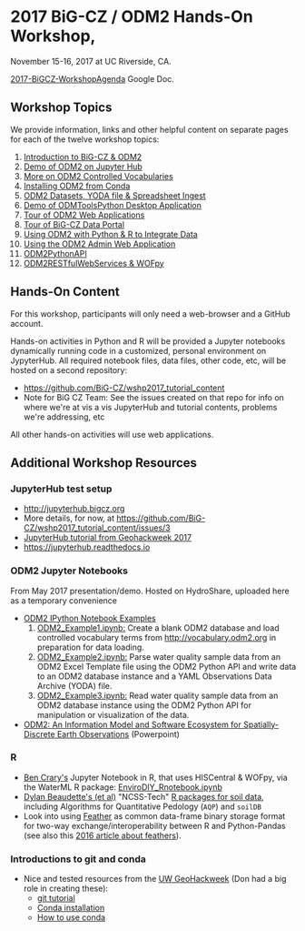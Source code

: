 # 2017 BiG-CZ / ODM2 Hands-On Workshop,
November 15-16, 2017 at UC Riverside, CA.

[2017-BiGCZ-WorkshopAgenda](https://docs.google.com/document/d/1yZImXnbeH0yPvxq0iLbl8Oju_z3Sr39nTjQchOQ65jY/edit#) Google Doc.

## Workshop Topics
We provide information, links and other helpful content on separate pages for each of the twelve workshop topics:

1. [Introduction to BiG-CZ & ODM2](https://github.com/BiG-CZ/bigcz_wshp2017/blob/master/1-IntroBiGCZ-ODM2.md)
2. [Demo of ODM2 on Jupyter Hub](https://github.com/BiG-CZ/bigcz_wshp2017/blob/master/2-DemoODM2JupyterHub.md)
3. [More on ODM2 Controlled Vocabularies](https://github.com/BiG-CZ/bigcz_wshp2017/blob/master/3-ODM2ControlledVocabularies.md)
4. [Installing ODM2 from Conda](https://github.com/BiG-CZ/bigcz_wshp2017/blob/master/4-IntallingODM2Conda.md)
5. [ODM2 Datasets, YODA file & Spreadsheet Ingest](https://github.com/BiG-CZ/bigcz_wshp2017/blob/master/5-ODM2DatasetsYODAspreadsheets.md)
6. [Demo of ODMToolsPython Desktop Application](https://github.com/BiG-CZ/bigcz_wshp2017/blob/master/6-DemoODMToolsDesktopApp.md)
7. [Tour of ODM2 Web Applications](https://github.com/BiG-CZ/bigcz_wshp2017/blob/master/7-ODM2WebApps.md)
8. [Tour of BiG-CZ Data Portal](https://github.com/BiG-CZ/bigcz_wshp2017/blob/master/8-BiGCZDataPortal.md)
9. [Using ODM2 with Python & R to Integrate Data](https://github.com/BiG-CZ/bigcz_wshp2017/blob/master/9-ODM2Python&R.md)
10. [Using the ODM2 Admin Web Application](https://github.com/BiG-CZ/bigcz_wshp2017/blob/master/10-ODM2Admin.md)
11. [ODM2PythonAPI](https://github.com/BiG-CZ/bigcz_wshp2017/blob/master/11-ODM2PythonAPI.md)
12. [ODM2RESTfulWebServices & WOFpy](https://github.com/BiG-CZ/bigcz_wshp2017/blob/master/12-ODM2WebServicesAPIs.md)


## Hands-On Content

For this workshop, participants will only need a web-browser and a GitHub account.

Hands-on activities in Python and R will be provided a Jupyter notebooks dynamically running code in a customized, personal environment on JypyterHub. All required notebook files, data files, other code, etc, will be hosted on a second repository:
* https://github.com/BiG-CZ/wshp2017_tutorial_content
* Note for BiG CZ Team: See the issues created on that repo for info on where we're at vis a vis JupyterHub and tutorial contents, problems we're addressing, etc

All other hands-on activities will use web applications.


## Additional Workshop Resources

### JupyterHub test setup

- http://jupyterhub.bigcz.org
- More details, for now, at https://github.com/BiG-CZ/wshp2017_tutorial_content/issues/3
- [JupyterHub tutorial from Geohackweek 2017](https://geohackweek.github.io/Introductory/05-Jupyter-tutorial/)
- https://jupyterhub.readthedocs.io


### ODM2 Jupyter Notebooks

From May 2017 presentation/demo. Hosted on HydroShare, uploaded here as a temporary convenience
- [ODM2 IPython Notebook Examples](https://www.hydroshare.org/resource/ff79d7926f6040c9acd004636b4e4d38/)
  1. [ODM2_Example1.ipynb:](http://nbviewer.jupyter.org/urls/www.hydroshare.org/django_irods/download/ff79d7926f6040c9acd004636b4e4d38/data/contents/ODM2_Example1.ipynb) Create a blank ODM2 database and load controlled vocabulary terms from http://vocabulary.odm2.org in preparation for data loading.
  2. [ODM2_Example2.ipynb:](http://nbviewer.jupyter.org/urls/www.hydroshare.org/django_irods/download/ff79d7926f6040c9acd004636b4e4d38/data/contents/ODM2_Example2.ipynb) Parse water quality sample data from an ODM2 Excel Template file using the ODM2 Python API and write data to an ODM2 database instance and a YAML Observations Data Archive (YODA) file.
  3. [ODM2_Example3.ipynb:](http://nbviewer.jupyter.org/urls/www.hydroshare.org/django_irods/download/ff79d7926f6040c9acd004636b4e4d38/data/contents/ODM2_Example3.ipynb) Read water quality sample data from an ODM2 database instance using the ODM2 Python API for manipulation or visualization of the data.
- [ODM2: An Information Model and Software Ecosystem for Spatially-Discrete Earth Observations](https://www.hydroshare.org/resource/95458e53fe7e474f85642d6a711729b6/) (Powerpoint)

### R

- [Ben Crary's](https://github.com/benjamincrary) Jupyter Notebook in R, that uses HISCentral & WOFpy, via the WaterML R package: [EnviroDIY_Rnotebook.ipynb](https://github.com/BiG-CZ/BiG-CZ-Toolbox/blob/master/ipynotebooks/EnviroDIY_Rnotebook.ipynb)
- [Dylan Beaudette's (et al)](https://github.com/dylanbeaudette) "NCSS-Tech" [R packages for soil data](http://ncss-tech.github.io/AQP/), including Algorithms for Quantitative Pedology (`AQP`) and `soilDB`
- Look into using [Feather](https://github.com/wesm/feather) as common data-frame binary storage format for two-way exchange/interoperability between R and Python-Pandas (see also this [2016 article about feathers](http://blog.cloudera.com/blog/2016/03/feather-a-fast-on-disk-format-for-data-frames-for-r-and-python-powered-by-apache-arrow/)).

### Introductions to git and conda

- Nice and tested resources from the [UW GeoHackweek](https://geohackweek.github.io) (Don had a big role in creating these):
  - [git tutorial](https://geohackweek.github.io/Introductory/03-git-tutorial/)
  - [Conda installation](https://geohackweek.github.io/preliminary/01-conda-tutorial/)
  - [How to use conda](https://geohackweek.github.io/Introductory/01-conda-tutorial/)
